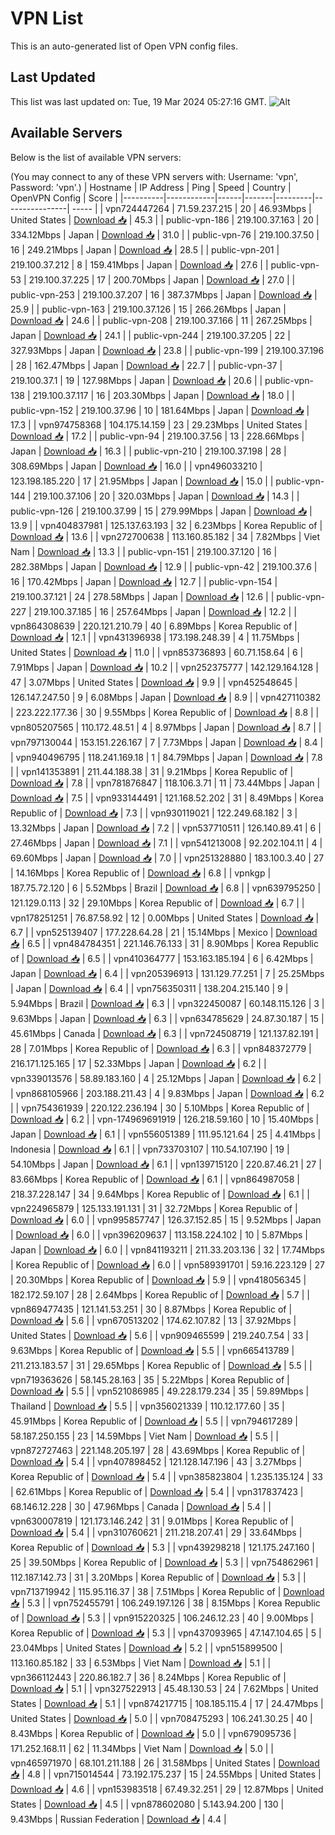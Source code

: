 # VPN List

This is an auto-generated list of Open VPN config files.

## Last Updated

This list was last updated on: Tue, 19 Mar 2024 05:27:16 GMT.
![Alt](https://repobeats.axiom.co/api/embed/186b98318ef1479477931607c1ad7d823f12451f.svg "Repobeats analytics image")

## Available Servers

Below is the list of available VPN servers:

(You may connect to any of these VPN servers with: Username: 'vpn', Password: 'vpn'.)
| Hostname | IP Address | Ping | Speed | Country | OpenVPN Config | Score |
|----------|------------|------|-------|---------|----------------| ----- |
| vpn724447264 | 71.59.237.215 | 20 | 46.93Mbps | United States | [Download 📥](./configs/server_0_US.ovpn) | 45.3 |
| public-vpn-186 | 219.100.37.163 | 20 | 334.12Mbps | Japan | [Download 📥](./configs/server_1_JP.ovpn) | 31.0 |
| public-vpn-76 | 219.100.37.50 | 16 | 249.21Mbps | Japan | [Download 📥](./configs/server_2_JP.ovpn) | 28.5 |
| public-vpn-201 | 219.100.37.212 | 8 | 159.41Mbps | Japan | [Download 📥](./configs/server_3_JP.ovpn) | 27.6 |
| public-vpn-53 | 219.100.37.225 | 17 | 200.70Mbps | Japan | [Download 📥](./configs/server_4_JP.ovpn) | 27.0 |
| public-vpn-253 | 219.100.37.207 | 16 | 387.37Mbps | Japan | [Download 📥](./configs/server_5_JP.ovpn) | 25.9 |
| public-vpn-163 | 219.100.37.126 | 15 | 266.26Mbps | Japan | [Download 📥](./configs/server_6_JP.ovpn) | 24.6 |
| public-vpn-208 | 219.100.37.166 | 11 | 267.25Mbps | Japan | [Download 📥](./configs/server_7_JP.ovpn) | 24.1 |
| public-vpn-244 | 219.100.37.205 | 22 | 327.93Mbps | Japan | [Download 📥](./configs/server_8_JP.ovpn) | 23.8 |
| public-vpn-199 | 219.100.37.196 | 28 | 162.47Mbps | Japan | [Download 📥](./configs/server_9_JP.ovpn) | 22.7 |
| public-vpn-37 | 219.100.37.1 | 19 | 127.98Mbps | Japan | [Download 📥](./configs/server_10_JP.ovpn) | 20.6 |
| public-vpn-138 | 219.100.37.117 | 16 | 203.30Mbps | Japan | [Download 📥](./configs/server_11_JP.ovpn) | 18.0 |
| public-vpn-152 | 219.100.37.96 | 10 | 181.64Mbps | Japan | [Download 📥](./configs/server_12_JP.ovpn) | 17.3 |
| vpn974758368 | 104.175.14.159 | 23 | 29.23Mbps | United States | [Download 📥](./configs/server_13_US.ovpn) | 17.2 |
| public-vpn-94 | 219.100.37.56 | 13 | 228.66Mbps | Japan | [Download 📥](./configs/server_14_JP.ovpn) | 16.3 |
| public-vpn-210 | 219.100.37.198 | 28 | 308.69Mbps | Japan | [Download 📥](./configs/server_15_JP.ovpn) | 16.0 |
| vpn496033210 | 123.198.185.220 | 17 | 21.95Mbps | Japan | [Download 📥](./configs/server_16_JP.ovpn) | 15.0 |
| public-vpn-144 | 219.100.37.106 | 20 | 320.03Mbps | Japan | [Download 📥](./configs/server_17_JP.ovpn) | 14.3 |
| public-vpn-126 | 219.100.37.99 | 15 | 279.99Mbps | Japan | [Download 📥](./configs/server_18_JP.ovpn) | 13.9 |
| vpn404837981 | 125.137.63.193 | 32 | 6.23Mbps | Korea Republic of | [Download 📥](./configs/server_19_KR.ovpn) | 13.6 |
| vpn272700638 | 113.160.85.182 | 34 | 7.82Mbps | Viet Nam | [Download 📥](./configs/server_20_VN.ovpn) | 13.3 |
| public-vpn-151 | 219.100.37.120 | 16 | 282.38Mbps | Japan | [Download 📥](./configs/server_21_JP.ovpn) | 12.9 |
| public-vpn-42 | 219.100.37.6 | 16 | 170.42Mbps | Japan | [Download 📥](./configs/server_22_JP.ovpn) | 12.7 |
| public-vpn-154 | 219.100.37.121 | 24 | 278.58Mbps | Japan | [Download 📥](./configs/server_23_JP.ovpn) | 12.6 |
| public-vpn-227 | 219.100.37.185 | 16 | 257.64Mbps | Japan | [Download 📥](./configs/server_24_JP.ovpn) | 12.2 |
| vpn864308639 | 220.121.210.79 | 40 | 6.89Mbps | Korea Republic of | [Download 📥](./configs/server_25_KR.ovpn) | 12.1 |
| vpn431396938 | 173.198.248.39 | 4 | 11.75Mbps | United States | [Download 📥](./configs/server_26_US.ovpn) | 11.0 |
| vpn853736893 | 60.71.158.64 | 6 | 7.91Mbps | Japan | [Download 📥](./configs/server_27_JP.ovpn) | 10.2 |
| vpn252375777 | 142.129.164.128 | 47 | 3.07Mbps | United States | [Download 📥](./configs/server_28_US.ovpn) | 9.9 |
| vpn452548645 | 126.147.247.50 | 9 | 6.08Mbps | Japan | [Download 📥](./configs/server_29_JP.ovpn) | 8.9 |
| vpn427110382 | 223.222.177.36 | 30 | 9.55Mbps | Korea Republic of | [Download 📥](./configs/server_30_KR.ovpn) | 8.8 |
| vpn805207565 | 110.172.48.51 | 4 | 8.97Mbps | Japan | [Download 📥](./configs/server_31_JP.ovpn) | 8.7 |
| vpn797130044 | 153.151.226.167 | 7 | 7.73Mbps | Japan | [Download 📥](./configs/server_32_JP.ovpn) | 8.4 |
| vpn940496795 | 118.241.169.18 | 1 | 84.79Mbps | Japan | [Download 📥](./configs/server_33_JP.ovpn) | 7.8 |
| vpn141353891 | 211.44.188.38 | 31 | 9.21Mbps | Korea Republic of | [Download 📥](./configs/server_34_KR.ovpn) | 7.8 |
| vpn781876847 | 118.106.3.71 | 11 | 73.44Mbps | Japan | [Download 📥](./configs/server_35_JP.ovpn) | 7.5 |
| vpn933144491 | 121.168.52.202 | 31 | 8.49Mbps | Korea Republic of | [Download 📥](./configs/server_36_KR.ovpn) | 7.3 |
| vpn930119021 | 122.249.68.182 | 3 | 13.32Mbps | Japan | [Download 📥](./configs/server_37_JP.ovpn) | 7.2 |
| vpn537710511 | 126.140.89.41 | 6 | 27.46Mbps | Japan | [Download 📥](./configs/server_38_JP.ovpn) | 7.1 |
| vpn541213008 | 92.202.104.11 | 4 | 69.60Mbps | Japan | [Download 📥](./configs/server_39_JP.ovpn) | 7.0 |
| vpn251328880 | 183.100.3.40 | 27 | 14.16Mbps | Korea Republic of | [Download 📥](./configs/server_40_KR.ovpn) | 6.8 |
| vpnkgp | 187.75.72.120 | 6 | 5.52Mbps | Brazil | [Download 📥](./configs/server_41_BR.ovpn) | 6.8 |
| vpn639795250 | 121.129.0.113 | 32 | 29.10Mbps | Korea Republic of | [Download 📥](./configs/server_42_KR.ovpn) | 6.7 |
| vpn178251251 | 76.87.58.92 | 12 | 0.00Mbps | United States | [Download 📥](./configs/server_43_US.ovpn) | 6.7 |
| vpn525139407 | 177.228.64.28 | 21 | 15.14Mbps | Mexico | [Download 📥](./configs/server_44_MX.ovpn) | 6.5 |
| vpn484784351 | 221.146.76.133 | 31 | 8.90Mbps | Korea Republic of | [Download 📥](./configs/server_45_KR.ovpn) | 6.5 |
| vpn410364777 | 153.163.185.194 | 6 | 6.42Mbps | Japan | [Download 📥](./configs/server_46_JP.ovpn) | 6.4 |
| vpn205396913 | 131.129.77.251 | 7 | 25.25Mbps | Japan | [Download 📥](./configs/server_47_JP.ovpn) | 6.4 |
| vpn756350311 | 138.204.215.140 | 9 | 5.94Mbps | Brazil | [Download 📥](./configs/server_48_BR.ovpn) | 6.3 |
| vpn322450087 | 60.148.115.126 | 3 | 9.63Mbps | Japan | [Download 📥](./configs/server_49_JP.ovpn) | 6.3 |
| vpn634785629 | 24.87.30.187 | 15 | 45.61Mbps | Canada | [Download 📥](./configs/server_50_CA.ovpn) | 6.3 |
| vpn724508719 | 121.137.82.191 | 28 | 7.01Mbps | Korea Republic of | [Download 📥](./configs/server_51_KR.ovpn) | 6.3 |
| vpn848372779 | 216.171.125.165 | 17 | 52.33Mbps | Japan | [Download 📥](./configs/server_52_JP.ovpn) | 6.2 |
| vpn339013576 | 58.89.183.160 | 4 | 25.12Mbps | Japan | [Download 📥](./configs/server_53_JP.ovpn) | 6.2 |
| vpn868105966 | 203.188.211.43 | 4 | 9.83Mbps | Japan | [Download 📥](./configs/server_54_JP.ovpn) | 6.2 |
| vpn754361939 | 220.122.236.194 | 30 | 5.10Mbps | Korea Republic of | [Download 📥](./configs/server_55_KR.ovpn) | 6.2 |
| vpn-174969691919 | 126.218.59.160 | 10 | 15.40Mbps | Japan | [Download 📥](./configs/server_56_JP.ovpn) | 6.1 |
| vpn556051389 | 111.95.121.64 | 25 | 4.41Mbps | Indonesia | [Download 📥](./configs/server_57_ID.ovpn) | 6.1 |
| vpn733703107 | 110.54.107.190 | 19 | 54.10Mbps | Japan | [Download 📥](./configs/server_58_JP.ovpn) | 6.1 |
| vpn139715120 | 220.87.46.21 | 27 | 83.66Mbps | Korea Republic of | [Download 📥](./configs/server_59_KR.ovpn) | 6.1 |
| vpn864987058 | 218.37.228.147 | 34 | 9.64Mbps | Korea Republic of | [Download 📥](./configs/server_60_KR.ovpn) | 6.1 |
| vpn224965879 | 125.133.191.131 | 31 | 32.72Mbps | Korea Republic of | [Download 📥](./configs/server_61_KR.ovpn) | 6.0 |
| vpn995857747 | 126.37.152.85 | 15 | 9.52Mbps | Japan | [Download 📥](./configs/server_62_JP.ovpn) | 6.0 |
| vpn396209637 | 113.158.224.102 | 10 | 5.87Mbps | Japan | [Download 📥](./configs/server_63_JP.ovpn) | 6.0 |
| vpn841193211 | 211.33.203.136 | 32 | 17.74Mbps | Korea Republic of | [Download 📥](./configs/server_64_KR.ovpn) | 6.0 |
| vpn589391701 | 59.16.223.129 | 27 | 20.30Mbps | Korea Republic of | [Download 📥](./configs/server_65_KR.ovpn) | 5.9 |
| vpn418056345 | 182.172.59.107 | 28 | 2.64Mbps | Korea Republic of | [Download 📥](./configs/server_66_KR.ovpn) | 5.7 |
| vpn869477435 | 121.141.53.251 | 30 | 8.87Mbps | Korea Republic of | [Download 📥](./configs/server_67_KR.ovpn) | 5.6 |
| vpn670513202 | 174.62.107.82 | 13 | 37.92Mbps | United States | [Download 📥](./configs/server_68_US.ovpn) | 5.6 |
| vpn909465599 | 219.240.7.54 | 33 | 9.63Mbps | Korea Republic of | [Download 📥](./configs/server_69_KR.ovpn) | 5.5 |
| vpn665413789 | 211.213.183.57 | 31 | 29.65Mbps | Korea Republic of | [Download 📥](./configs/server_70_KR.ovpn) | 5.5 |
| vpn719363626 | 58.145.28.163 | 35 | 5.22Mbps | Korea Republic of | [Download 📥](./configs/server_71_KR.ovpn) | 5.5 |
| vpn521086985 | 49.228.179.234 | 35 | 59.89Mbps | Thailand | [Download 📥](./configs/server_72_TH.ovpn) | 5.5 |
| vpn356021339 | 110.12.177.60 | 35 | 45.91Mbps | Korea Republic of | [Download 📥](./configs/server_73_KR.ovpn) | 5.5 |
| vpn794617289 | 58.187.250.155 | 23 | 14.59Mbps | Viet Nam | [Download 📥](./configs/server_74_VN.ovpn) | 5.5 |
| vpn872727463 | 221.148.205.197 | 28 | 43.69Mbps | Korea Republic of | [Download 📥](./configs/server_75_KR.ovpn) | 5.4 |
| vpn407898452 | 121.128.147.196 | 43 | 3.27Mbps | Korea Republic of | [Download 📥](./configs/server_76_KR.ovpn) | 5.4 |
| vpn385823804 | 1.235.135.124 | 33 | 62.61Mbps | Korea Republic of | [Download 📥](./configs/server_77_KR.ovpn) | 5.4 |
| vpn317837423 | 68.146.12.228 | 30 | 47.96Mbps | Canada | [Download 📥](./configs/server_78_CA.ovpn) | 5.4 |
| vpn630007819 | 121.173.146.242 | 31 | 9.01Mbps | Korea Republic of | [Download 📥](./configs/server_79_KR.ovpn) | 5.4 |
| vpn310760621 | 211.218.207.41 | 29 | 33.64Mbps | Korea Republic of | [Download 📥](./configs/server_80_KR.ovpn) | 5.3 |
| vpn439298218 | 121.175.247.160 | 25 | 39.50Mbps | Korea Republic of | [Download 📥](./configs/server_81_KR.ovpn) | 5.3 |
| vpn754862961 | 112.187.142.73 | 31 | 3.20Mbps | Korea Republic of | [Download 📥](./configs/server_82_KR.ovpn) | 5.3 |
| vpn713719942 | 115.95.116.37 | 38 | 7.51Mbps | Korea Republic of | [Download 📥](./configs/server_83_KR.ovpn) | 5.3 |
| vpn752455791 | 106.249.197.126 | 38 | 8.15Mbps | Korea Republic of | [Download 📥](./configs/server_84_KR.ovpn) | 5.3 |
| vpn915220325 | 106.246.12.23 | 40 | 9.00Mbps | Korea Republic of | [Download 📥](./configs/server_85_KR.ovpn) | 5.3 |
| vpn437093965 | 47.147.104.65 | 5 | 23.04Mbps | United States | [Download 📥](./configs/server_86_US.ovpn) | 5.2 |
| vpn515899500 | 113.160.85.182 | 33 | 6.53Mbps | Viet Nam | [Download 📥](./configs/server_87_VN.ovpn) | 5.1 |
| vpn366112443 | 220.86.182.7 | 36 | 8.24Mbps | Korea Republic of | [Download 📥](./configs/server_88_KR.ovpn) | 5.1 |
| vpn327522913 | 45.48.130.53 | 24 | 7.62Mbps | United States | [Download 📥](./configs/server_89_US.ovpn) | 5.1 |
| vpn874217715 | 108.185.115.4 | 17 | 24.47Mbps | United States | [Download 📥](./configs/server_90_US.ovpn) | 5.0 |
| vpn708475293 | 106.241.30.25 | 40 | 8.43Mbps | Korea Republic of | [Download 📥](./configs/server_91_KR.ovpn) | 5.0 |
| vpn679095736 | 171.252.168.11 | 62 | 11.34Mbps | Viet Nam | [Download 📥](./configs/server_92_VN.ovpn) | 5.0 |
| vpn465971970 | 68.101.211.188 | 26 | 31.58Mbps | United States | [Download 📥](./configs/server_93_US.ovpn) | 4.8 |
| vpn715014544 | 73.192.175.237 | 15 | 24.55Mbps | United States | [Download 📥](./configs/server_94_US.ovpn) | 4.6 |
| vpn153983518 | 67.49.32.251 | 29 | 12.87Mbps | United States | [Download 📥](./configs/server_95_US.ovpn) | 4.5 |
| vpn878602080 | 5.143.94.200 | 130 | 9.43Mbps | Russian Federation | [Download 📥](./configs/server_96_RU.ovpn) | 4.4 |
